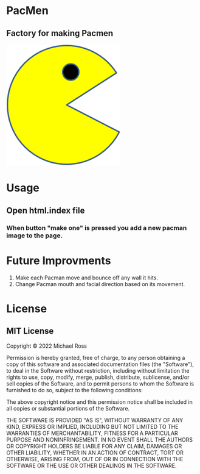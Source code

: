 # PacMen
## Factory for making Pacmen
<img src="PacMan1.png" width='300'/>

# Usage 
## Open html.index file
### When button "make one" is pressed you add a new pacman image to the page.

# Future Improvments
<ol> 
<li> Make each Pacman move and bounce off any wall it hits. </li>
<li> Change Pacman mouth and facial direction based on its movement.</li>
</ol>

# License
## MIT License
Copyright © 2022 Michael Ross

Permission is hereby granted, free of charge, to any person obtaining a copy
of this software and associated documentation files (the "Software"), to deal
in the Software without restriction, including without limitation the rights
to use, copy, modify, merge, publish, distribute, sublicense, and/or sell
copies of the Software, and to permit persons to whom the Software is
furnished to do so, subject to the following conditions:

The above copyright notice and this permission notice shall be included in all
copies or substantial portions of the Software.

THE SOFTWARE IS PROVIDED "AS IS", WITHOUT WARRANTY OF ANY KIND, EXPRESS OR
IMPLIED, INCLUDING BUT NOT LIMITED TO THE WARRANTIES OF MERCHANTABILITY,
FITNESS FOR A PARTICULAR PURPOSE AND NONINFRINGEMENT. IN NO EVENT SHALL THE
AUTHORS OR COPYRIGHT HOLDERS BE LIABLE FOR ANY CLAIM, DAMAGES OR OTHER
LIABILITY, WHETHER IN AN ACTION OF CONTRACT, TORT OR OTHERWISE, ARISING FROM,
OUT OF OR IN CONNECTION WITH THE SOFTWARE OR THE USE OR OTHER DEALINGS IN THE
SOFTWARE.
